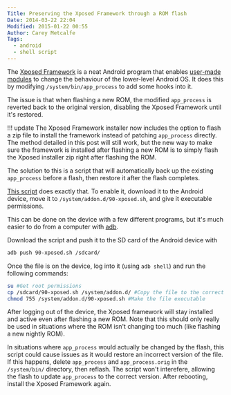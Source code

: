 ```yaml
---
Title: Preserving the Xposed Framework through a ROM flash
Date: 2014-03-22 22:04
Modified: 2015-01-22 00:55
Author: Carey Metcalfe
Tags:
  - android
  - shell script
---
```


The [Xposed Framework](http://repo.xposed.info/) is a neat Android program that
enables [user-made modules](http://repo.xposed.info/module-overview) to change
the behaviour of the lower-level Android OS. It does this by modifying
`/system/bin/app_process` to add some hooks into it.

The issue is that when flashing a new ROM, the modified `app_process` is
reverted back to the original version, disabling the Xposed Framework
until it's restored.

!!! update
    The Xposed Framework installer now includes the option to flash
    a zip file to install the framework instead of patching `app_process` directly.
    The method detailed in this post will still work, but the new way to make sure
    the framework is installed after flashing a new ROM is to simply flash the
    Xposed installer zip right after flashing the ROM.

The solution to this is a script that will automatically back up the existing
`app_process` before a flash, then restore it after the flash completes.

[This script](http://forum.xda-developers.com/showpost.php?p=43617268&postcount=2087)
does exactly that. To enable it, download it to the Android device, move it to
`/system/addon.d/90-xposed.sh`, and give it executable permissions.

This can be done on the device with a few different programs, but it's much
easier to do from a computer with [adb](https://developer.android.com/tools/help/adb.html).

Download the script and push it to the SD card of the Android device with
```bash
adb push 90-xposed.sh /sdcard/
```

Once the file is on the device, log into it (using `adb shell`) and run the
following commands:
```bash
su #Get root permissions
cp /sdcard/90-xposed.sh /system/addon.d/ #Copy the file to the correct folder
chmod 755 /system/addon.d/90-xposed.sh #Make the file executable
```

After logging out of the device, the Xposed framework will stay installed and
active even after flashing a new ROM. Note that this should only really be
used in situations where the ROM isn't changing too much (like flashing a new
nightly ROM).

In situations where `app_process` would actually be changed by the flash, this
script could cause issues as it would restore an incorrect version of the file.
If this happens, delete `app_process` and `app_process.orig` in the
`/system/bin/` directory, then reflash. The script won't interefere, allowing
the flash to update `app_process` to the correct version. After rebooting,
install the Xposed Framework again.
